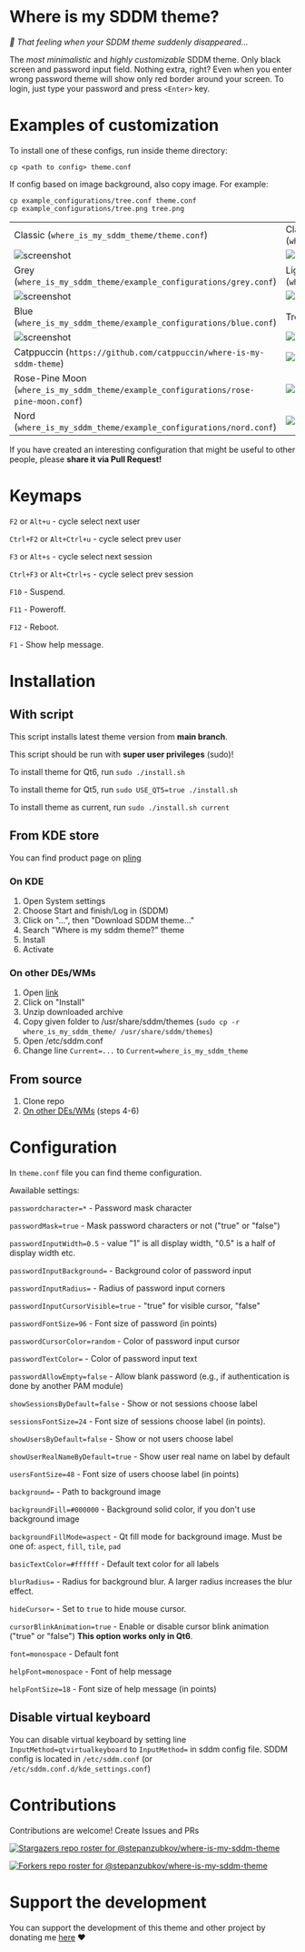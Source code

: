 # Where is my SDDM theme?

*:eyes: That feeling when your SDDM theme suddenly disappeared...*

The *most minimalistic* and *highly customizable* SDDM theme. Only black screen and password input field. Nothing extra, right? Even when you enter wrong password theme will show only red border around your screen. To login, just type your password and press `<Enter>` key.

# Examples of customization

To install one of these configs, run inside theme directory:

```shell
cp <path to config> theme.conf
```

If config based on image background, also copy image. For example:

```shell
cp example_configurations/tree.conf theme.conf
cp example_configurations/tree.png tree.png
```

| | |
| --- |--- |
| Classic (`where_is_my_sddm_theme/theme.conf`) | Classic, no cursor (`where_is_my_sddm_theme/example_configurations/classic_nocursor.conf`) |
| ![screenshot](./where_is_my_sddm_theme/screenshot.png) | ![screenshot](./screenshots/classic_nocursor.png) |
| Grey (`where_is_my_sddm_theme/example_configurations/grey.conf`) | Light grey (`where_is_my_sddm_theme/example_configurations/lightgrey.conf`) |
| ![screenshot](./screenshots/grey.png) | ![screenshot](./screenshots/lightgrey.png) |
| Blue (`where_is_my_sddm_theme/example_configurations/blue.conf`) |  Tree (`where_is_my_sddm_theme/example_configurations/tree.conf`) |
| ![screenshot](./screenshots/blue.png) | ![screenshot](./screenshots/tree.png) |
| Catppuccin (`https://github.com/catppuccin/where-is-my-sddm-theme`) | ![screenshot](./screenshots/catppuccin-mocha.webp) |
| Rose-Pine Moon (`where_is_my_sddm_theme/example_configurations/rose-pine-moon.conf`) | ![screenshot](./screenshots/rose-pine-moon.png) |
| Nord (`where_is_my_sddm_theme/example_configurations/nord.conf`) | ![screenshot](./screenshots/nord.png) |

If you have created an interesting configuration that might be useful to other people, please **share it via Pull Request!**

# Keymaps

`F2` or `Alt+u` - cycle select next user

`Ctrl+F2` or `Alt+Ctrl+u` - cycle select prev user

`F3` or `Alt+s` - cycle select next session

`Ctrl+F3` or `Alt+Ctrl+s` - cycle select prev session

`F10` - Suspend.

`F11` - Poweroff.

`F12` - Reboot.

`F1` - Show help message.

# Installation

## With script

This script installs latest theme version from **main branch**.

This script should be run with **super user privileges** (sudo)!

To install theme for Qt6, run `sudo ./install.sh`

To install theme for Qt5, run `sudo USE_QT5=true ./install.sh`

To install theme as current, run `sudo ./install.sh current`

## From KDE store

You can find product page on [pling](https://www.pling.com/p/2011322/)

### On KDE

1. Open System settings
2. Choose Start and finish/Log in (SDDM)
3. Click on "...", then "Download SDDM theme..."
4. Search "Where is my sddm theme?" theme
5. Install
6. Activate

### On other DEs/WMs

1. Open [link](https://www.pling.com/p/2011322/)
2. Click on "Install"
3. Unzip downloaded archive
4. Copy given folder to /usr/share/sddm/themes (`sudo cp -r where_is_my_sddm_theme/ /usr/share/sddm/themes`)
5. Open /etc/sddm.conf
6. Change line `Current=...` to `Current=where_is_my_sddm_theme`

## From source

1. Clone repo
2. [On other DEs/WMs](#on-other-deswms) (steps 4-6)

# Configuration

In `theme.conf` file you can find theme configuration.

Awailable settings:

`passwordcharacter=*` - Password mask character

`passwordMask=true` - Mask password characters or not ("true" or "false")

`passwordInputWidth=0.5` - value "1" is all display width, "0.5" is a half of display width etc.

`passwordInputBackground=` - Background color of password input

`passwordInputRadius=` - Radius of password input corners

`passwordInputCursorVisible=true` - "true" for visible cursor, "false"

`passwordFontSize=96` - Font size of password (in points)

`passwordCursorColor=random` - Color of password input cursor

`passwordTextColor=` - Color of password input text

`passwordAllowEmpty=false` - Allow blank password (e.g., if authentication is done by another PAM module)

`showSessionsByDefault=false` - Show or not sessions choose label

`sessionsFontSize=24` - Font size of sessions choose label (in points).

`showUsersByDefault=false` - Show or not users choose label

`showUserRealNameByDefault=true` - Show user real name on label by default

`usersFontSize=48` - Font size of users choose label (in points)

`background=` - Path to background image

`backgroundFill=#000000` - Background solid color, if you don't use background image

`backgroundFillMode=aspect` - Qt fill mode for background image. Must be one of: `aspect`, `fill`, `tile`, `pad`

`basicTextColor=#ffffff` - Default text color for all labels

`blurRadius=` - Radius for background blur. A larger radius increases the blur effect.

`hideCursor=` - Set to `true` to hide mouse cursor.

`cursorBlinkAnimation=true` - Enable or disable cursor blink animation ("true" or "false") **This option works only in Qt6**.

`font=monospace` - Default font

`helpFont=monospace` - Font of help message

`helpFontSize=18` - Font size of help message (in points)

## Disable virtual keyboard

You can disable virtual keyboard by setting line `InputMethod=qtvirtualkeyboard`
to `InputMethod=` in sddm config file. SDDM config is located in `/etc/sddm.conf`
(or `/etc/sddm.conf.d/kde_settings.conf`)

# Contributions

Contributions are welcome! Create Issues and PRs

[![Stargazers repo roster for @stepanzubkov/where-is-my-sddm-theme](https://reporoster.com/stars/stepanzubkov/where-is-my-sddm-theme)](https://github.com/stepanzubkov/where-is-my-sddm-theme/stargazers)

[![Forkers repo roster for @stepanzubkov/where-is-my-sddm-theme](https://reporoster.com/forks/stepanzubkov/where-is-my-sddm-theme)](https://github.com/stepanzubkov/where-is-my-sddm-theme/network/members)

# Support the development

You can support the development of this theme and other project by donating me [here](https://www.donationalerts.com/r/stepanzubkov) :heart:
